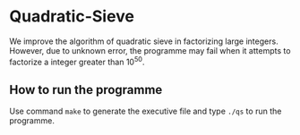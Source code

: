 # Quadratic-Sieve
We improve the algorithm of quadratic sieve in factorizing large integers. However, due to unknown error, the programme may fail when it attempts to factorize a integer greater than $10^50$.

## How to run the programme
Use command `make` to generate the executive file and type `./qs` to run the programme.
